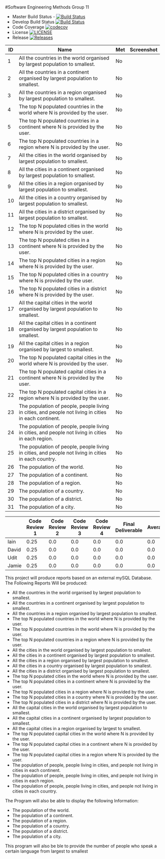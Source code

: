 #Software Engineering Methods Group 11
- Master Build Status - [![Build Status](https://travis-ci.org/iainmclachlan/seMethodsGroup11.svg?branch=master)](https://travis-ci.org/iainmclachlan/seMethodsGroup11)
- Develop Build Status [![Build Status](https://travis-ci.org/iainmclachlan/seMethodsGroup11.svg?branch=develop)](https://travis-ci.org/iainmclachlan/seMethodsGroup11)
- Code Coverage [![codecov](https://codecov.io/gh/iainmclachlan/seMethodsGroup11/branch/master/graph/badge.svg)](https://codecov.io/gh/iainmclachlan/seMethodsGroup11)
- License [![LICENSE](https://img.shields.io/github/license/iainmclachlan/seMethodsGroup11.svg?style=flat-square)](https://github.com/iainmclachlan/seMethodsGroup11/blob/master/LICENSE)
- Release [![Releases](https://img.shields.io/github/release/iainmclachlan/seMethodsGroup11.svg?style=flat-square)](https://github.com/iainmclachlan/seMethodsGroup11/releases)



| ID | Name | Met | Screenshot |
| --- | --- | --- | --- |
| 1 | All the countries in the world organised by largest population to smallest. | No |  |
| 2 | All the countries in a continent organised by largest population to smallest. | No |  |
| 3 | All the countries in a region organised by largest population to smallest. | No |  |
| 4 | The top N populated countries in the world where N is provided by the user. | No |  |
| 5 | The top N populated countries in a continent where N is provided by the user. | No |  |
| 6 | The top N populated countries in a region where N is provided by the user. | No |  |
| 7 | All the cities in the world organised by largest population to smallest. | No |  |
| 8 | All the cities in a continent organised by largest population to smallest. | No |  |
| 9 | All the cities in a region organised by largest population to smallest. | No |  |
| 10 | All the cities in a country organised by largest population to smallest. | No |  |
| 11 | All the cities in a district organised by largest population to smallest. | No |  |
| 12 | The top N populated cities in the world where N is provided by the user. | No |  |
| 13 | The top N populated cities in a continent where N is provided by the user. | No |  |
| 14 | The top N populated cities in a region where N is provided by the user. | No |  |
| 15 | The top N populated cities in a country where N is provided by the user. | No |  |
| 16 | The top N populated cities in a district where N is provided by the user. | No |  |
| 17 | All the capital cities in the world organised by largest population to smallest. | No |  |
| 18 | All the capital cities in a continent organised by largest population to smallest. | No |  |
| 19 | All the capital cities in a region organised by largest to smallest. | No |  |
| 20 | The top N populated capital cities in the world where N is provided by the user. | No |  |
| 21 | The top N populated capital cities in a continent where N is provided by the user. | No |  |
| 22 | The top N populated capital cities in a region where N is provided by the user. | No |  |
| 23 | The population of people, people living in cities, and people not living in cities in each continent. | No |  |
| 24 | The population of people, people living in cities, and people not living in cities in each region. | No  |  |
| 25 | The population of people, people living in cities, and people not living in cities in each country. | No |  |
| 26 | The population of the world. | No  |  |
| 27 | The population of a continent. | No |  |
| 28 | The population of a region. | No |  |
| 29 | The population of a country. | No |  |
| 30 | The population of a district. | No |  |
| 31 | The population of a city. | No | |


|      | Code Review 1 | Code Review 2 | Code Review 3 | Code Review 4 | Final Deliverable | Average |
|------|---------------|---------------|---------------|---------------|-------------------|-------|
| Iain | 0.25 | 0.0 | 0.0 | 0.0 | 0.0 | 0.0 |
| David | 0.25 | 0.0 | 0.0 | 0.0 | 0.0 | 0.0 |
| Udit | 0.25 | 0.0 | 0.0 | 0.0 | 0.0| 0.0 |
| Jamie | 0.25 | 0.0 | 0.0 | 0.0 | 0.0 | 0.0 |




This project will produce reports based on an external mySQL Database.
The Following Reports Will be produced:

- All the countries in the world organised by largest population to smallest.
- All the countries in a continent organised by largest population to smallest.
- All the countries in a region organised by largest population to smallest.
- The top N populated countries in the world where N is provided by the user.
- The top N populated countries in the world where N is provided by the user.
- The top N populated countries in a region where N is provided by the user.
- All the cities in the world organised by largest population to smallest.
- All the cities in a continent organised by largest population to smallest.
- All the cities in a region organised by largest population to smallest.
- All the cities in a country organised by largest population to smallest.
- All the cities in a district organised by largest population to smallest.
- The top N populated cities in the world where N is provided by the user.
- The top N populated cities in a continent where N is provided by the user.
- The top N populated cities in a region where N is provided by the user.
- The top N populated cities in a country where N is provided by the user.
- The top N populated cities in a district where N is provided by the user.
- All the capital cities in the world organised by largest population to smallest.
- All the capital cities in a continent organised by largest population to smallest.
- All the capital cities in a region organised by largest to smallest.
- The top N populated capital cities in the world where N is provided by the user.
- The top N populated capital cities in a continent where N is provided by the user.
- The top N populated capital cities in a region where N is provided by the user.
- The population of people, people living in cities, and people not living in cities in each continent.
- The population of people, people living in cities, and people not living in cities in each region.
- The population of people, people living in cities, and people not living in cities in each country.

The Program will also be able to display the following Information:
- The population of the world.
- The population of a continent.
- The population of a region.
- The population of a country.
- The population of a district.
- The population of a city.

This program will also be ble to provide the number of people who speak a certain language from largest to smallest
